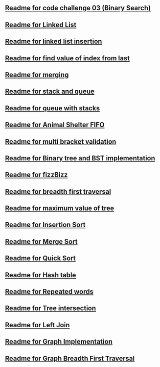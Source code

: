 
## [Readme for code challenge 03 (Binary Search)](https://github.com/sadhikari07/data-structures-and-algorithms/blob/master/java401_code_challenges/src/BinarySearch.md)

## [Readme for Linked List](https://github.com/sadhikari07/data-structures-and-algorithms/blob/master/java401_code_challenges/src/main/java/java401_code_challenges/linkedlist/linkedList.md)


## [Readme for linked list insertion](https://github.com/sadhikari07/data-structures-and-algorithms/blob/master/java401_code_challenges/src/main/java/java401_code_challenges/linkedlist/linkedListInsertion.md)

## [Readme for find value of index from last](https://github.com/sadhikari07/data-structures-and-algorithms/blob/master/java401_code_challenges/src/main/java/java401_code_challenges/linkedlist/valueFromEnd.md)

## [Readme for merging](https://github.com/sadhikari07/data-structures-and-algorithms/blob/master/java401_code_challenges/src/main/java/java401_code_challenges/linkedlist/mergeLists.md)

## [Readme for stack and queue](https://github.com/sadhikari07/data-structures-and-algorithms/blob/master/java401_code_challenges/src/main/java/java401_code_challenges/stack_and_queue/stackAndQueue.md)

## [Readme for queue with stacks](https://github.com/sadhikari07/data-structures-and-algorithms/blob/master/java401_code_challenges/src/main/java/java401_code_challenges/QueueWithStacks/queueWithStacks.md)

## [Readme for Animal Shelter FIFO](https://github.com/sadhikari07/data-structures-and-algorithms/blob/master/java401_code_challenges/src/main/java/java401_code_challenges/fifoAnimalShelter/animalshelter.md)

## [Readme for multi bracket validation](https://github.com/sadhikari07/data-structures-and-algorithms/blob/master/java401_code_challenges/src/main/java/java401_code_challenges/multibracketvalidation/MultiBracketValidation.md)

## [Readme for Binary tree and BST implementation](https://github.com/sadhikari07/data-structures-and-algorithms/blob/master/java401_code_challenges/src/main/java/java401_code_challenges/tree/tree.md)

## [Readme for fizzBizz](https://github.com/sadhikari07/data-structures-and-algorithms/blob/master/java401_code_challenges/src/main/java/java401_code_challenges/FizzBizzTree/fizzbizz.md)

## [Readme for breadth first traversal](https://github.com/sadhikari07/data-structures-and-algorithms/blob/master/java401_code_challenges/src/main/java/java401_code_challenges/breadthFirst/breadthFirst.md)

## [Readme for maximum value of tree](https://github.com/sadhikari07/data-structures-and-algorithms/blob/master/java401_code_challenges/src/main/java/java401_code_challenges/quickSort/quickSort.md)

## [Readme for Insertion Sort](https://github.com/sadhikari07/data-structures-and-algorithms/blob/master/java401_code_challenges/src/main/java/java401_code_challenges/insertion_sort/insertionSort.md)

## [Readme for Merge Sort](https://github.com/sadhikari07/data-structures-and-algorithms/blob/master/java401_code_challenges/src/main/java/java401_code_challenges/mergeSort/mergeSort.md)

## [Readme for Quick Sort](https://github.com/sadhikari07/data-structures-and-algorithms/blob/master/java401_code_challenges/src/main/java/java401_code_challenges/quickSort/quickSort.md)

## [Readme for Hash table](https://github.com/sadhikari07/data-structures-and-algorithms/blob/master/java401_code_challenges/src/main/java/java401_code_challenges/hashtable/hashTable.md)

## [Readme for Repeated words](https://github.com/sadhikari07/data-structures-and-algorithms/blob/master/java401_code_challenges/src/main/java/java401_code_challenges/repeatedWords/repeatedWord.md)

## [Readme for Tree intersection](https://github.com/sadhikari07/data-structures-and-algorithms/blob/master/java401_code_challenges/src/main/java/java401_code_challenges/treeIntersection/treeIntersection.md)

## [Readme for Left Join](https://github.com/sadhikari07/data-structures-and-algorithms/blob/master/java401_code_challenges/src/main/java/java401_code_challenges/leftJoin/leftJoin.md)

## [Readme for Graph Implementation](https://github.com/sadhikari07/data-structures-and-algorithms/blob/master/java401_code_challenges/src/main/java/java401_code_challenges/graph/graph.md)

## [Readme for Graph Breadth First Traversal](https://github.com/sadhikari07/data-structures-and-algorithms/blob/master/java401_code_challenges/src/main/java/java401_code_challenges/breadth_first_graph/breadthFirstGraph.md)
